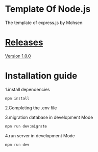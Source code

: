 # Template Of Node.js
The template of express.js by Mohsen

# [Releases](https://github.com/mohsen-ziadi/Template-of-Node.js/releases)
[Version 1.0.0](https://github.com/mohsen-ziadi/Template-of-Node.js/releases/tag/v1.0.0)

# Installation guide
1.install dependencies
```bash
npm install
```
2.Completing the .env file

3.migration database in development Mode
```bash
npm run dev:migrate
```
4.run server in development Mode
```bash
npm run dev
```




